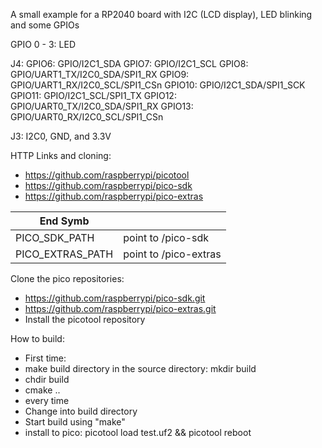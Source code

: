 A small example for a RP2040 board with I2C (LCD display), LED blinking and some GPIOs

GPIO 0 - 3: LED

J4: 
GPIO6: GPIO/I2C1_SDA
GPIO7: GPIO/I2C1_SCL
GPIO8: GPIO/UART1_TX/I2C0_SDA/SPI1_RX
GPIO9: GPIO/UART1_RX/I2C0_SCL/SPI1_CSn
GPIO10: GPIO/I2C1_SDA/SPI1_SCK
GPIO11: GPIO/I2C1_SCL/SPI1_TX
GPIO12: GPIO/UART0_TX/I2C0_SDA/SPI1_RX
GPIO13: GPIO/UART0_RX/I2C0_SCL/SPI1_CSn

J3:
I2C0, GND, and 3.3V

HTTP Links and cloning:
* https://github.com/raspberrypi/picotool
* https://github.com/raspberrypi/pico-sdk
* https://github.com/raspberrypi/pico-extras

| End Symb |  |
| --- | --- |
| PICO_SDK_PATH | point to <path>/pico-sdk |
| PICO_EXTRAS_PATH | point to <path>/pico-extras |

Clone the pico repositories:
* https://github.com/raspberrypi/pico-sdk.git
* https://github.com/raspberrypi/pico-extras.git
* Install the picotool repository

How to build:
* First time:
 * make build directory in the source directory: mkdir build
 * chdir build
 * cmake ..
* every time
 * Change into build directory
 * Start build using "make"
 * install to pico: picotool load test.uf2 && picotool reboot
